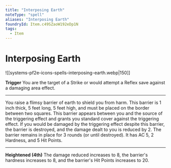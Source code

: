 ```yaml
---
title: "Interposing Earth"
noteType: "spell"
aliases: "Interposing Earth"
foundryId: Item.c49SZaoW192eDp1N
tags:
  - Item
---
```


# Interposing Earth
![[systems-pf2e-icons-spells-interposing-earth.webp|150]]

**Trigger** You are the target of a Strike or would attempt a Reflex save against a damaging area effect.

* * *

You raise a flimsy barrier of earth to shield you from harm. This barrier is 1 inch thick, 5 feet long, 5 feet high, and must be placed on the border between two squares. This barrier appears between you and the source of the triggering effect and grants you standard cover against the triggering effect. If you would be damaged by the triggering effect despite this barrier, the barrier is destroyed, and the damage dealt to you is reduced by 2. The barrier remains in place for 3 rounds (or until destroyed). It has AC 5, 2 Hardness, and 5 Hit Points.

* * *

**Heightened (4th)** The damage reduced increases to 8, the barrier's hardness increases to 8, and the barrier's Hit Points increases to 20.
